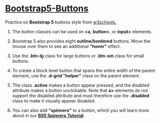 # <a href="https://www.w3schools.com/bootstrap5/bootstrap_buttons.php" target="_blank">Bootstrap5-Buttons</a>
Practice on <b>Bootstrap 5</b> buttons style from <a href="https://www.w3schools.com/">w3schools.</a>

1) The button classes can be used on <b><a</b>, <b>button></b>, or <b>input></b> elements.

2) Bootstrap 5 also provides eight <b>outline/bordered</b> buttons. Move the mouse over them to see an additional <b>"hover"</b> effect.

3) Use the <b>.btn-lg</b> class for large buttons or <b>.btn-sm</b> class for small buttons.

4) To create a block level button that spans the entire width of the parent element, use the <b>.d-grid "helper"</b> class on the parent element.

5) The class <b>.active</b> makes a button appear pressed, and the disabled attribute makes a button unclickable. Note that <b>a></b> elements do not support the disabled attribute and must therefore use the <b>.disabled</b> class to make it visually appear disabled.

6) You can also add <b>"spinners"</b> to a button, which you will learn more about in our <b><a href="https://www.w3schools.com/bootstrap5/bootstrap_spinners.php">BS5 Spinners Tutorial</a><b>.

